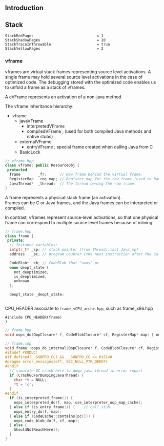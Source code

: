 ## Introduction


## Stack

```
StackRedPages                             = 1   
StackShadowPages                          = 20  
StackTraceInThrowable                     = true
StackYellowPages                          = 2   
```

### vframe
vframes are virtual stack frames representing source level activations.
A single frame may hold several source level activations in the case of optimized code.
The debugging stored with the optimized code enables us to unfold a frame as a stack of vframes.

A cVFrame represents an activation of a non-java method.

The vframe inheritance hierarchy:
- vframe
    - javaVFrame
        - interpretedVFrame
        - compiledVFrame     ; (used for both compiled Java methods and native stubs)
    - externalVFrame
        - entryVFrame        ; special frame created when calling Java from C
    - BasicLock
```cpp
// vframe.hpp
class vframe: public ResourceObj {
 protected:
  frame        _fr;      // Raw frame behind the virtual frame.
  RegisterMap  _reg_map; // Register map for the raw frame (used to handle callee-saved registers).
  JavaThread*  _thread;  // The thread owning the raw frame.
}
```




A frame represents a physical stack frame (an activation).  
Frames can be C or Java frames, and the Java frames can be interpreted or compiled.

In contrast, vframes represent source-level activations,
so that one physical frame can correspond to multiple source level frames because of inlining.

```cpp
// frame.hpp
class frame {
 private:
  // Instance variables:
  intptr_t* _sp; // stack pointer (from Thread::last_Java_sp)
  address   _pc; // program counter (the next instruction after the call)

  CodeBlob* _cb; // CodeBlob that "owns" pc
  enum deopt_state {
    not_deoptimized,
    is_deoptimized,
    unknown
  };

  deopt_state _deopt_state;
  
```

CPU_HEADER associate to `frame_<CPU_arch>.hpp`, such as frame_x86.hpp
```
#include CPU_HEADER(frame)
}
```



```cpp
// frame.hpp
void oops_do(OopClosure* f, CodeBlobClosure* cf, RegisterMap* map) { oops_do_internal(f, cf, map, true); }

// frame.cpp
void frame::oops_do_internal(OopClosure* f, CodeBlobClosure* cf, RegisterMap* map, bool use_interpreter_oop_map_cache) {
#ifndef PRODUCT
#if defined(__SUNPRO_CC) && __SUNPRO_CC >= 0x5140
#pragma error_messages(off, SEC_NULL_PTR_DEREF)
#endif
  // simulate GC crash here to dump java thread in error report
  if (CrashGCForDumpingJavaThread) {
    char *t = NULL;
    *t = 'c';
  }
#endif
  if (is_interpreted_frame()) {
    oops_interpreted_do(f, map, use_interpreter_oop_map_cache);
  } else if (is_entry_frame()) {    // call_stub
    oops_entry_do(f, map);
  } else if (CodeCache::contains(pc())) {
    oops_code_blob_do(f, cf, map);
  } else {
    ShouldNotReachHere();
  }
}
```


